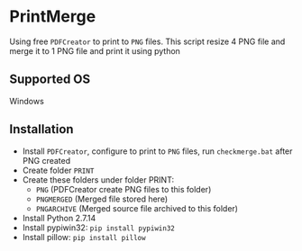 # PrintMerge
Using free `PDFCreator` to print to `PNG` files.
This script resize 4 PNG file and merge it to 1 PNG file and print it using python

## Supported OS
Windows

## Installation
  - Install `PDFCreator`, configure to print to `PNG` files, run `checkmerge.bat` after PNG created
  - Create folder `PRINT`
  - Create these folders under folder PRINT:
    - `PNG` (PDFCreator create PNG files to this folder)
    - `PNGMERGED` (Merged file stored here)
    - `PNGARCHIVE` (Merged source file archived to this folder)
  - Install Python 2.7.14
  - Install pypiwin32: `pip install pypiwin32`
  - Install pillow: `pip install pillow`
